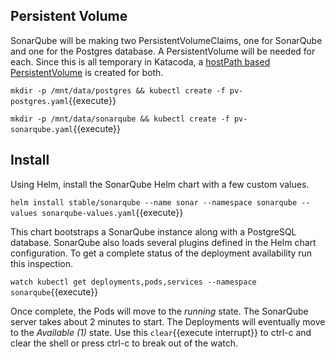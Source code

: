## Persistent Volume ##

SonarQube will be making two PersistentVolumeClaims, one for SonarQube and one for the Postgres database. A PersistentVolume will be needed for each. Since this is all temporary in Katacoda, a [hostPath based PersistentVolume](https://kubernetes.io/docs/tasks/configure-pod-container/configure-persistent-volume-storage/#create-a-persistentvolume) is created for both.

`mkdir -p /mnt/data/postgres && kubectl create -f pv-postgres.yaml`{{execute}}

`mkdir -p /mnt/data/sonarqube && kubectl create -f pv-sonarqube.yaml`{{execute}}

## Install ##

Using Helm, install the SonarQube Helm chart with a few custom values.

`helm install stable/sonarqube --name sonar --namespace sonarqube --values sonarqube-values.yaml`{{execute}}

This chart bootstraps a SonarQube instance along with a PostgreSQL database. SonarQube also loads several plugins defined in the Helm chart configuration. To get a complete status of the deployment availability run this inspection.

`watch kubectl get deployments,pods,services --namespace sonarqube`{{execute}}

Once complete, the Pods will move to the _running_ state. The SonarQube server takes about 2 minutes to start. The Deployments will eventually move to the _Available (1)_ state. Use this ```clear```{{execute interrupt}} to ctrl-c and clear the shell or press ctrl-c to break out of the watch.
